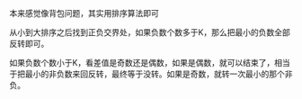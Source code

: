 本来感觉像背包问题，其实用排序算法即可

从小到大排序之后找到正负交界处，如果负数个数多于K，那么把最小的负数全部反转即可。

如果负数个数小于K，看差值是奇数还是偶数，如果是偶数，就可以结束了，相当于把最小的非负数来回反转，最终等于没转。如果是奇数，就转一次最小的那个非负。

